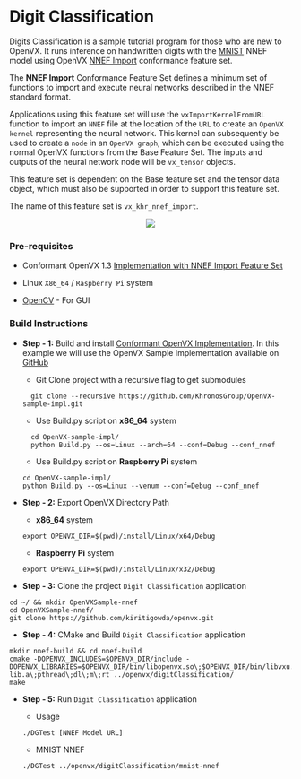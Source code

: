 # Digit Classification

Digits Classification is a sample tutorial program for those who are new to OpenVX. It runs inference on handwritten digits with the [MNIST](http://yann.lecun.com/exdb/mnist/) NNEF model using OpenVX [NNEF Import](https://www.khronos.org/registry/OpenVX/specs/1.3/vx_khr_feature_sets/1.1/html/vx_khr_feature_sets_1_1.html#sec_nnef) conformance feature set.

The **NNEF Import** Conformance Feature Set defines a minimum set of functions to import and execute neural networks described in the NNEF standard format. 

Applications using this feature set will use the `vxImportKernelFromURL` function to import an `NNEF` file at the location of the `URL` to create an `OpenVX kernel` representing the neural network. This kernel can subsequently be used to create a `node` in an `OpenVX graph`, which can be executed using the normal OpenVX functions from the Base Feature Set. The inputs and outputs of the neural network node will be `vx_tensor` objects.

This feature set is dependent on the Base feature set and the tensor data object, which must also be supported in order to support this feature set.

The name of this feature set is `vx_khr_nnef_import`.

<p align="center">
 <img src="https://github.com/GPUOpen-ProfessionalCompute-Libraries/MIVisionX/raw/master/docs/images/DGtest.gif">
</p>

### Pre-requisites

* Conformant OpenVX 1.3 [Implementation with NNEF Import Feature Set](https://github.com/KhronosGroup/Khronosdotorg/blob/master/api/openvx/resources.md)

* Linux `X86_64` / `Raspberry Pi` system

* [OpenCV](https://github.com/opencv/opencv/releases/tag/3.4.0) - For GUI

### Build Instructions 

* **Step - 1:** Build and install [Conformant OpenVX Implementation](https://github.com/KhronosGroup/OpenVX-sample-impl). In this example we will use the OpenVX Sample Implementation available on [GitHub](https://github.com/KhronosGroup/OpenVX-sample-impl)

    + Git Clone project with a recursive flag to get submodules
    ```
      git clone --recursive https://github.com/KhronosGroup/OpenVX-sample-impl.git
    ```
    + Use Build.py script on **x86_64** system
    ```
      cd OpenVX-sample-impl/
      python Build.py --os=Linux --arch=64 --conf=Debug --conf_nnef
    ```
    + Use Build.py script on **Raspberry Pi** system
    ```
    cd OpenVX-sample-impl/
    python Build.py --os=Linux --venum --conf=Debug --conf_nnef
    ```

* **Step - 2:** Export OpenVX Directory Path

    + **x86_64** system
    ```
    export OPENVX_DIR=$(pwd)/install/Linux/x64/Debug
    ```
    + **Raspberry Pi** system
    ```
    export OPENVX_DIR=$(pwd)/install/Linux/x32/Debug
    ```

* **Step - 3:** Clone the project `Digit Classification` application

```
cd ~/ && mkdir OpenVXSample-nnef
cd OpenVXSample-nnef/
git clone https://github.com/kiritigowda/openvx.git
```

* **Step - 4:** CMake and Build `Digit Classification` application

```
mkdir nnef-build && cd nnef-build
cmake -DOPENVX_INCLUDES=$OPENVX_DIR/include -DOPENVX_LIBRARIES=$OPENVX_DIR/bin/libopenvx.so\;$OPENVX_DIR/bin/libvxu.so\;$OPENVX_DIR/bin/libnnef-lib.a\;pthread\;dl\;m\;rt ../openvx/digitClassification/
make
```

* **Step - 5:** Run `Digit Classification` application

    + Usage
    ```
    ./DGTest [NNEF Model URL]
    ```
    + MNIST NNEF
    ``` 
    ./DGTest ../openvx/digitClassification/mnist-nnef
    ```
 
